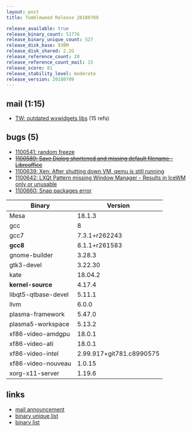 ```yaml
---
layout: post
title: Tumbleweed Release 20180709

release_available: true
release_binary_count: 51776
release_binary_unique_count: 527
release_disk_base: 930M
release_disk_shared: 2.2G
release_reference_count: 20
release_reference_count_mail: 15
release_score: 81
release_stability_level: moderate
release_version: 20180709
---
```


## mail (1:15)

- [TW: outdated wxwidgets libs](https://lists.opensuse.org/opensuse-factory/2018-07/msg00076.html) (15 refs)

## bugs (5)

<!--more-->

- [1100541: random freeze](https://bugzilla.opensuse.org/show_bug.cgi?id=1100541)
- ~~[1100589: Save Diolog shortened and missing default filename - Libreoffice](https://bugzilla.opensuse.org/show_bug.cgi?id=1100589)~~
- [1100639: Xen: After shutting down VM, qemu is still running](https://bugzilla.opensuse.org/show_bug.cgi?id=1100639)
- [1100642: LXQt Pattern missing Window Manager - Results in IceWM only or unusable](https://bugzilla.opensuse.org/show_bug.cgi?id=1100642)
- [1100660: Snap packages error](https://bugzilla.opensuse.org/show_bug.cgi?id=1100660)

Binary | Version
--- | ---
Mesa | 18.1.3
gcc | 8
gcc7 | 7.3.1+r262243
**gcc8** | 8.1.1+r261583
gnome-builder | 3.28.3
gtk3-devel | 3.22.30
kate | 18.04.2
**kernel-source** | 4.17.4
libqt5-qtbase-devel | 5.11.1
llvm | 6.0.0
plasma-framework | 5.47.0
plasma5-workspace | 5.13.2
xf86-video-amdgpu | 18.0.1
xf86-video-ati | 18.0.1
xf86-video-intel | 2.99.917+git781.c8990575
xf86-video-nouveau | 1.0.15
xorg-x11-server | 1.19.6

## links

- [mail announcement](https://lists.opensuse.org/opensuse-factory/2018-07/msg00069.html)
- [binary unique list](http://download.tumbleweed.boombatower.com/20180709/rpm.unique.list)
- [binary list](http://download.tumbleweed.boombatower.com/20180709/rpm.list)
